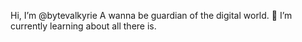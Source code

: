 Hi, I’m @bytevalkyrie
A wanna be guardian of the digital world.
🌱 I’m currently learning about all there is.
